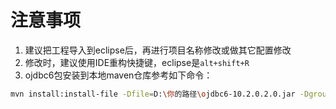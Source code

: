 # 注意事项
1. 建议把工程导入到eclipse后，再进行项目名称修改或做其它配置修改
2. 修改时，建议使用IDE重构快捷键，eclipse是`alt+shift+R`
3. ojdbc6包安装到本地maven仓库参考如下命令：
```sh
mvn install:install-file -Dfile=D:\你的路径\ojdbc6-10.2.0.2.0.jar -DgroupId=com.oracle -DartifactId=ojdbc6 -Dversion=10.2.0.2.0 -Dpackaging=jar
```